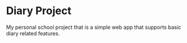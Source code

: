 # Diary Project

My personal school project that is a simple web app that supports basic diary related features.
